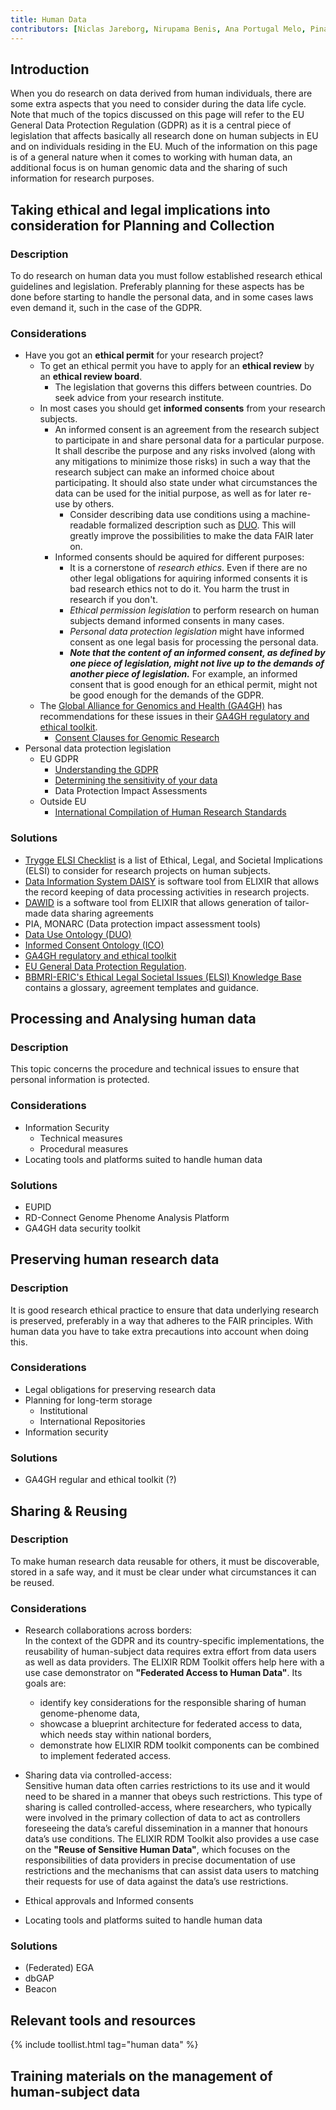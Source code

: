 ```yaml
---
title: Human Data
contributors: [Niclas Jareborg, Nirupama Benis, Ana Portugal Melo, Pinar Alper]
---
```


## Introduction

When you do research on data derived from human individuals, there are some extra aspects that you need to consider during the data life cycle. Note that much of the topics discussed on this page will refer to the EU General Data Protection Regulation (GDPR) as it is a central piece of legislation that affects basically all research done on human subjects in EU and on individuals residing in the EU. 
Much of the information on this page is of a general nature when it comes to working with human data, an additional focus is on human genomic data and the sharing of such information for research purposes.

## Taking ethical and legal implications into consideration for Planning and Collection 

### Description

To do research on human data you must follow established research ethical guidelines and legislation. Preferably planning for these aspects has be done before starting to handle the personal data, and in some cases laws even demand it, such in the case of the GDPR.

### Considerations

* Have you got an **ethical permit** for your research project?
  * To get an ethical permit you have to apply for an **ethical review** by an **ethical review board**. 
    - The legislation that governs this differs between countries. Do seek advice from your research institute.
  * In most cases you should get **informed consents** from your research subjects.
    - An informed consent is an agreement from the research subject to participate in and share personal data for a particular purpose. It shall describe the purpose and any risks involved (along with any mitigations to minimize those risks) in such a way that the research subject can make an informed choice about participating. It should also state under what circumstances the data can be used for the initial purpose, as well as for later re-use by others.
      - Consider describing data use conditions using a machine-readable formalized description such as [DUO](https://github.com/EBISPOT/DUO). This will greatly improve the possibilities to make the data FAIR later on.
    - Informed consents should be aquired for different purposes:
      - It is a cornerstone of _research ethics_. Even if there are no other legal obligations for aquiring informed consents it is bad research ethics not to do it. You harm the trust in research if you don't.
      - _Ethical permission legislation_ to perform research on human subjects demand informed consents in many cases.
      - _Personal data protection legislation_ might have informed consent as one legal basis for processing the personal data.
      - _**Note that the content of an informed consent, as defined by one piece of legislation, might not live up to the demands of another piece of legislation.**_ For example, an informed consent that is good enough for an ethical permit, might not be good enough for the demands of the GDPR.
  * The [Global Alliance for Genomics and Health (GA4GH)](https://www.ga4gh.org) has recommendations for these issues in their [GA4GH regulatory and ethical toolkit](https://www.ga4gh.org/genomic-data-toolkit/regulatory-ethics-toolkit/).
    - [Consent Clauses for Genomic Research](https://drive.google.com/file/d/1O5Ti7g7QJqS3h0ABm-LyTe02Gtq8wlKM/view?usp=sharing)
* Personal data protection legislation
  * EU GDPR
    * [Understanding the GDPR](data_protection)
    * [Determining the sensitivity of your data](data_classification)
    * Data Protection Impact Assessments
  * Outside EU 
    * [International Compilation of Human Research Standards](https://www.hhs.gov/ohrp/sites/default/files/2020-international-compilation-of-human-research-standards.pdf)


### Solutions
  * [Trygge ELSI Checklist](https://scilifelab-data-guidelines.readthedocs.io/en/latest/docs/general/sensitive_data.html) is a list of Ethical, Legal, and Societal Implications (ELSI) to consider for research projects on human subjects.
  * [Data Information System DAISY](https://daisy-demo.elixir-luxembourg.org/) is software tool from ELIXIR that allows the record keeping of data processing activities in research projects. 
  * [DAWID](https://dawid.elixir-luxembourg.org) is a software tool from ELIXIR that allows generation of tailor-made data sharing agreements 
  * PIA, MONARC (Data protection impact assessment tools)
  * [Data Use Ontology (DUO)](https://github.com/EBISPOT/DUO)
  * [Informed Consent Ontology (ICO)](https://github.com/ICO-ontology/ICO)
  * [GA4GH regulatory and ethical toolkit](https://www.ga4gh.org/genomic-data-toolkit/regulatory-ethics-toolkit/)
  * [EU General Data Protection Regulation](https://eur-lex.europa.eu/legal-content/EN/TXT/HTML/?uri=CELEX:32016R0679&from=EN).
  * [BBMRI-ERIC's Ethical Legal Societal Issues (ELSI) Knowledge Base](http://www.bbmri-eric.eu/elsi-knowledgebase) contains a glossary, agreement templates and guidance. 



## Processing and Analysing human data

### Description

This topic concerns the procedure and technical issues to ensure that personal information is protected.

### Considerations

* Information Security
  * Technical measures
  * Procedural measures
* Locating tools and platforms suited to handle human data


### Solutions

* EUPID
* RD-Connect Genome Phenome Analysis Platform
* GA4GH data security toolkit



## Preserving human research data

### Description

It is good research ethical practice to ensure that data underlying research is preserved, preferably in a way that adheres to the FAIR principles. With human data you have to take extra precautions into account when doing this.

### Considerations

* Legal obligations for preserving research data
* Planning for long-term storage 
  * Institutional
  * International Repositories
* Information security

### Solutions
* GA4GH regular and ethical toolkit (?)


## Sharing & Reusing

### Description
To make human research data reusable for others, it must be discoverable, stored in a safe way, and it must be clear under what circumstances it can be reused.
  
### Considerations

* Research collaborations across borders: <br/>
In the context of the GDPR and its country-specific implementations, the reusability of human-subject data requires extra effort from data users as well as data providers. 
The ELIXIR RDM Toolkit offers help here with a use case demonstrator on **"Federated Access to Human Data"**. Its goals are:
  * identify key considerations for the responsible sharing of human genome-phenome data,
  * showcase a blueprint architecture for federated access to data, which needs stay within national borders,
  * demonstrate how ELIXIR RDM toolkit components can be combined to implement federated access.
                                          

* Sharing data via controlled-access: <br/>
Sensitive human data often carries restrictions to its use and it would need to be shared in a manner that obeys such restrictions. This type of sharing is called controlled-access, where researchers, who typically were involved in the primary collection of data to act as controllers foreseeing the data’s careful dissemination in a manner that honours data’s use conditions. The ELIXIR RDM Toolkit also provides a use case on the **"Reuse of Sensitive Human Data"**, which focuses on the responsibilities of data providers in precise documentation of use restrictions and the mechanisms that can assist data users to matching their requests for use of data against the data’s use restrictions.

* Ethical approvals and Informed consents
* Locating tools and platforms suited to handle human data


### Solutions
* (Federated) EGA
* dbGAP
* Beacon


## Relevant tools and resources

{% include toollist.html tag="human data" %}

## Training materials on the management of human-subject data
<!-- Link to Tess query -->




  



